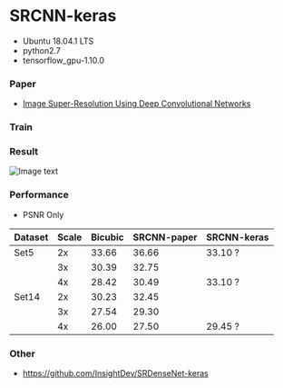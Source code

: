 # SRCNN-keras

* Ubuntu 18.04.1 LTS
* python2.7
* tensorflow_gpu-1.10.0

### Paper

* [Image Super-Resolution Using Deep Convolutional Networks](https://arxiv.org/abs/1501.00092)



### Train

### Result

![Image text](https://github.com/InsightDev/SRCNN-keras/blob/master/butterfly_GT.png)


### Performance

* PSNR Only

| Dataset | Scale | Bicubic | SRCNN-paper | SRCNN-keras |
| :------ | :---- | :------ | :---------- | :---------- |
| Set5    | 2x    | 33.66   | 36.66       | 33.10 ?     |
|         | 3x    | 30.39   | 32.75       |             |
|         | 4x    | 28.42   | 30.49       | 33.10 ?     |
| Set14   | 2x    | 30.23   | 32.45       |             |
|         | 3x    | 27.54   | 29.30       |             |
|         | 4x    | 26.00   | 27.50       | 29.45 ?     |


### Other

* https://github.com/InsightDev/SRDenseNet-keras  
